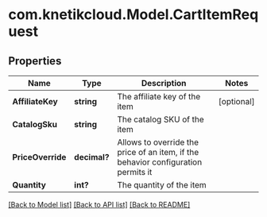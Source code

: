 # com.knetikcloud.Model.CartItemRequest
## Properties

Name | Type | Description | Notes
------------ | ------------- | ------------- | -------------
**AffiliateKey** | **string** | The affiliate key of the item | [optional] 
**CatalogSku** | **string** | The catalog SKU of the item | 
**PriceOverride** | **decimal?** | Allows to override the price of an item, if the behavior configuration permits it | 
**Quantity** | **int?** | The quantity of the item | 

[[Back to Model list]](../README.md#documentation-for-models) [[Back to API list]](../README.md#documentation-for-api-endpoints) [[Back to README]](../README.md)

